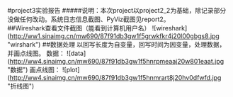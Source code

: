 #project3实验报告
#####说明：本次project以project2_2为基础，除记录部分没做任何改动。系统日志信息截图、PyViz截图见report2。
<br>
##Wireshark查看文件截图（能看到计算机用户名）
![wireshark] (http://ww1.sinaimg.cn/mw690/87f91db3gw1f5grwkfkr4j20l00gbgs8.jpg "wirshark")
##数据处理
    以回写长度为自变量，回写时间为因变量，处理数据，并画点线图。
    数据：
![data] (http://ww4.sinaimg.cn/mw690/87f91db3gw1f5hnrpmeaaj20w801eaat.jpg "数据")
    画点线图：
![plot] (http://ww4.sinaimg.cn/mw690/87f91db3gw1f5hnmrart8j20hv0dfwfd.jpg "折线图")
